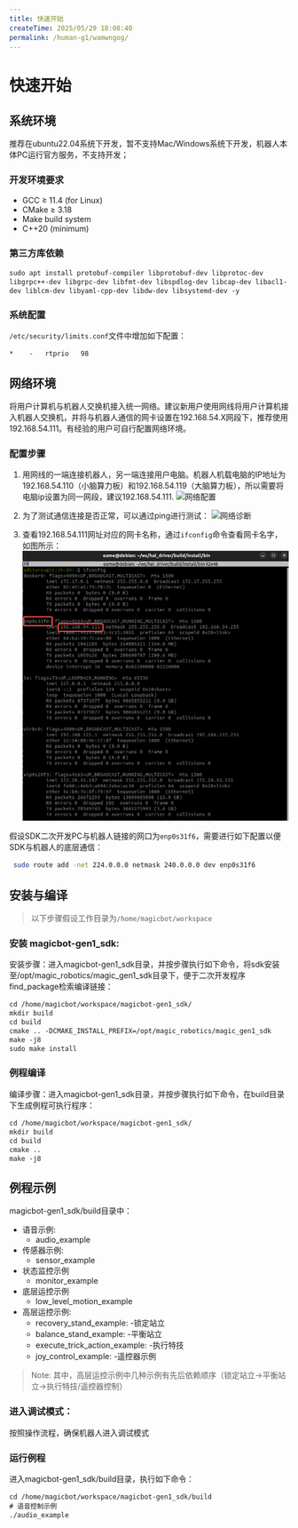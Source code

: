 ```yaml
---
title: 快速开始
createTime: 2025/05/29 18:08:40
permalink: /human-g1/wamwngog/
---
```

# 快速开始

## 系统环境
推荐在ubuntu22.04系统下开发，暂不支持Mac/Windows系统下开发，机器人本体PC运行官方服务，不支持开发；

### 开发环境要求
- GCC ≥ 11.4 (for Linux)
- CMake ≥ 3.18
- Make build system
- C++20 (minimum)

### 第三方库依赖
```
sudo apt install protobuf-compiler libprotobuf-dev libprotoc-dev libgrpc++-dev libgrpc-dev libfmt-dev libspdlog-dev libcap-dev libacl1-dev liblcm-dev libyaml-cpp-dev libdw-dev libsystemd-dev -y
```

### 系统配置

`/etc/security/limits.conf`文件中增加如下配置：
```
*    -   rtprio   98
```

## 网络环境
将用户计算机与机器人交换机接入统一网络。建议新用户使用网线将用户计算机接入机器人交换机，并将与机器人通信的网卡设置在192.168.54.X网段下，推荐使用192.168.54.111。有经验的用户可自行配置网络环境。


### 配置步骤
1. 用网线的一端连接机器人，另一端连接用户电脑。机器人机载电脑的IP地址为192.168.54.110（小脑算力板）和192.168.54.119（大脑算力板），所以需要将电脑ip设置为同一网段，建议192.168.54.111.
![网络配置](../image/ubuntu_net_setting.png)


2. 为了测试通信连接是否正常，可以通过ping进行测试：
![网络诊断](../image/ubuntu_ping.png)

3. 查看192.168.54.111网址对应的网卡名称，通过`ifconfig`命令查看网卡名字，如图所示：
![网卡名称](../image/network_card_name.png)

假设SDK二次开发PC与机器人链接的网口为`enp0s31f6`，需要进行如下配置以便SDK与机器人的底层通信：

```bash
 sudo route add -net 224.0.0.0 netmask 240.0.0.0 dev enp0s31f6
```

## 安装与编译
> 以下步骤假设工作目录为`/home/magicbot/workspace`

### 安装 magicbot-gen1_sdk:
安装步骤：进入magicbot-gen1_sdk目录，并按步骤执行如下命令，将sdk安装至/opt/magic_robotics/magic_gen1_sdk目录下，便于二次开发程序find_package检索编译链接：

```
cd /home/magicbot/workspace/magicbot-gen1_sdk/
mkdir build
cd build
cmake .. -DCMAKE_INSTALL_PREFIX=/opt/magic_robotics/magic_gen1_sdk
make -j8
sudo make install
```

### 例程编译

编译步骤：进入magicbot-gen1_sdk目录，并按步骤执行如下命令，在build目录下生成例程可执行程序：

```
cd /home/magicbot/workspace/magicbot-gen1_sdk/
mkdir build
cd build
cmake ..
make -j8
```

## 例程示例

magicbot-gen1_sdk/build目录中：

- 语音示例:
  - audio_example
- 传感器示例:
  - sensor_example
- 状态监控示例
  - monitor_example
- 底层运控示例
  - low_level_motion_example
- 高层运控示例:
  - recovery_stand_example: -锁定站立
  - balance_stand_example: -平衡站立
  - execute_trick_action_example: -执行特技
  - joy_control_example: -遥控器示例

> Note: 其中，高层运控示例中几种示例有先后依赖顺序（锁定站立->平衡站立->执行特技/遥控器控制）

### 进入调试模式：

按照操作流程，确保机器人进入调试模式

### 运行例程

进入magicbot-gen1_sdk/build目录，执行如下命令：

```
cd /home/magicbot/workspace/magicbot-gen1_sdk/build
# 语音控制示例
./audio_example
```